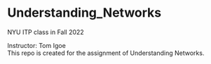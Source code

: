 # Understanding_Networks

NYU ITP class in Fall 2022

Instructor: Tom Igoe  
This repo is created for the assignment of Understanding Networks.
